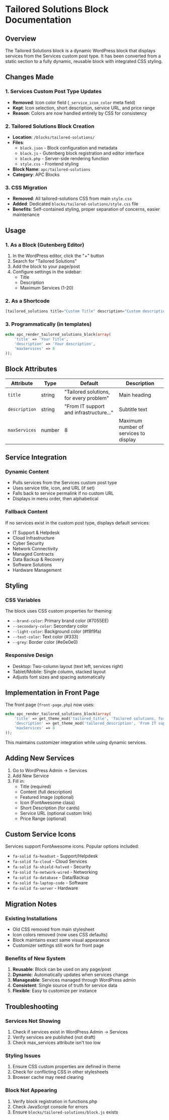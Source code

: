# Tailored Solutions Block Documentation

## Overview
The Tailored Solutions block is a dynamic WordPress block that displays services from the Services custom post type. It has been converted from a static section to a fully dynamic, reusable block with integrated CSS styling.

## Changes Made

### 1. Services Custom Post Type Updates
- **Removed**: Icon color field (`_service_icon_color` meta field)
- **Kept**: Icon selection, short description, service URL, and price range
- **Reason**: Colors are now handled entirely by CSS for consistency

### 2. Tailored Solutions Block Creation
- **Location**: `/blocks/tailored-solutions/`
- **Files**: 
  - `block.json` - Block configuration and metadata
  - `block.js` - Gutenberg block registration and editor interface
  - `block.php` - Server-side rendering function
  - `style.css` - Frontend styling
- **Block Name**: `apc/tailored-solutions`
- **Category**: APC Blocks

### 3. CSS Migration  
- **Removed**: All tailored-solutions CSS from main `style.css`
- **Added**: Dedicated `blocks/tailored-solutions/style.css` file
- **Benefits**: Self-contained styling, proper separation of concerns, easier maintenance

## Usage

### 1. As a Block (Gutenberg Editor)
1. In the WordPress editor, click the "+" button
2. Search for "Tailored Solutions" 
3. Add the block to your page/post
4. Configure settings in the sidebar:
   - Title
   - Description  
   - Maximum Services (1-20)

### 2. As a Shortcode
```php
[tailored_solutions title="Custom Title" description="Custom description" max_services="6"]
```

### 3. Programmatically (in templates)
```php
echo apc_render_tailored_solutions_block(array(
    'title' => 'Your Title',
    'description' => 'Your description',
    'maxServices' => 8
));
```

## Block Attributes

| Attribute | Type | Default | Description |
|-----------|------|---------|-------------|
| `title` | string | "Tailored solutions, for every problem" | Main heading |
| `description` | string | "From IT support and infrastructure..." | Subtitle text |
| `maxServices` | number | 8 | Maximum number of services to display |

## Service Integration

### Dynamic Content
- Pulls services from the Services custom post type
- Uses service title, icon, and URL (if set)
- Falls back to service permalink if no custom URL
- Displays in menu order, then alphabetical

### Fallback Content
If no services exist in the custom post type, displays default services:
- IT Support & Helpdesk
- Cloud Infrastructure
- Cyber Security
- Network Connectivity
- Managed Contracts
- Data Backup & Recovery
- Software Solutions
- Hardware Management

## Styling

### CSS Variables
The block uses CSS custom properties for theming:
- `--brand-color`: Primary brand color (#7055EE)
- `--secondary-color`: Secondary color
- `--light-color`: Background color (#f8f9fa)
- `--text-color`: Text color (#333)
- `--grey`: Border color (#e0e0e0)

### Responsive Design
- Desktop: Two-column layout (text left, services right)
- Tablet/Mobile: Single column, stacked layout
- Adjusts font sizes and spacing automatically

## Implementation in Front Page

The front page (`front-page.php`) now uses:
```php
echo apc_render_tailored_solutions_block(array(
    'title' => get_theme_mod('tailored_title', 'Tailored solutions, for every problem'),
    'description' => get_theme_mod('tailored_description', 'From IT support and infrastructure to cyber security, connectivity and Managed Contracts - we\'re here to help.'),
    'maxServices' => 8
)); 
```

This maintains customizer integration while using dynamic services.

## Adding New Services

1. Go to WordPress Admin → Services
2. Add New Service
3. Fill in:
   - Title (required)
   - Content (full description)
   - Featured Image (optional)
   - Icon (FontAwesome class)
   - Short Description (for cards)
   - Service URL (optional custom link)
   - Price Range (optional)

## Custom Service Icons

Services support FontAwesome icons. Popular options included:
- `fa-solid fa-headset` - Support/Helpdesk
- `fa-solid fa-cloud` - Cloud Services
- `fa-solid fa-shield-halved` - Security
- `fa-solid fa-network-wired` - Networking
- `fa-solid fa-database` - Data/Backup
- `fa-solid fa-laptop-code` - Software
- `fa-solid fa-server` - Hardware

## Migration Notes

### Existing Installations
- Old CSS removed from main stylesheet
- Icon colors removed (now uses CSS defaults)
- Block maintains exact same visual appearance
- Customizer settings still work for front page

### Benefits of New System
1. **Reusable**: Block can be used on any page/post
2. **Dynamic**: Automatically updates when services change
3. **Manageable**: Services managed through WordPress admin
4. **Consistent**: Single source of truth for service data
5. **Flexible**: Easy to customize per instance

## Troubleshooting

### Services Not Showing
1. Check if services exist in WordPress Admin → Services
2. Verify services are published (not draft)
3. Check max_services attribute isn't too low

### Styling Issues
1. Ensure CSS custom properties are defined in theme
2. Check for conflicting CSS in other stylesheets
3. Browser cache may need clearing

### Block Not Appearing
1. Verify block registration in functions.php
2. Check JavaScript console for errors
3. Ensure `blocks/tailored-solutions/block.js` exists